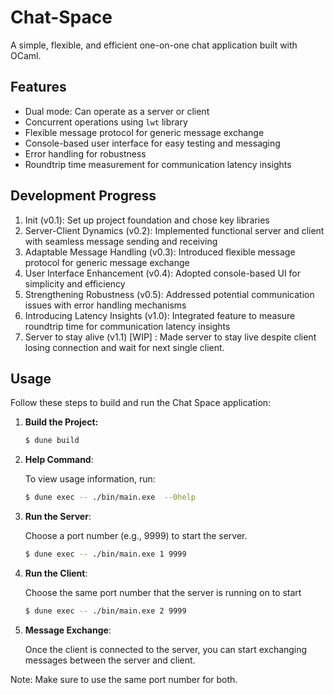 Chat-Space
==========

A simple, flexible, and efficient one-on-one chat application built with OCaml.

Features
--------

* Dual mode: Can operate as a server or client
* Concurrent operations using `lwt` library
* Flexible message protocol for generic message exchange
* Console-based user interface for easy testing and messaging
* Error handling for robustness
* Roundtrip time measurement for communication latency insights

Development Progress
-------------------

1. Init (v0.1): Set up project foundation and chose key libraries
2. Server-Client Dynamics (v0.2): Implemented functional server and client with seamless message sending and receiving
3. Adaptable Message Handling (v0.3): Introduced flexible message protocol for generic message exchange
4. User Interface Enhancement (v0.4): Adopted console-based UI for simplicity and efficiency
5. Strengthening Robustness (v0.5): Addressed potential communication issues with error handling mechanisms
6. Introducing Latency Insights (v1.0): Integrated feature to measure roundtrip time for communication latency insights
7. Server to stay alive (v1.1) [WIP] : Made server to stay live despite client losing connection and wait for next single client.

## Usage

Follow these steps to build and run the Chat Space application:

1. **Build the Project:**
   ```bash
   $ dune build
    ```
2. **Help Command**:

    To view usage information, run:
    ```bash
    $ dune exec -- ./bin/main.exe  --0help
    ```

2. **Run the Server**:

    Choose a port number (e.g., 9999) to start the server.

    ```bash
    $ dune exec -- ./bin/main.exe 1 9999
    ```
3. **Run the Client**:

    Choose the same port number that the server is running on to start
    ```bash 
    $ dune exec -- ./bin/main.exe 2 9999
    ```
4. **Message Exchange**:

    Once the client is connected to the server, you can start exchanging messages between the server and client.

Note: Make sure to use the same port number for both.

